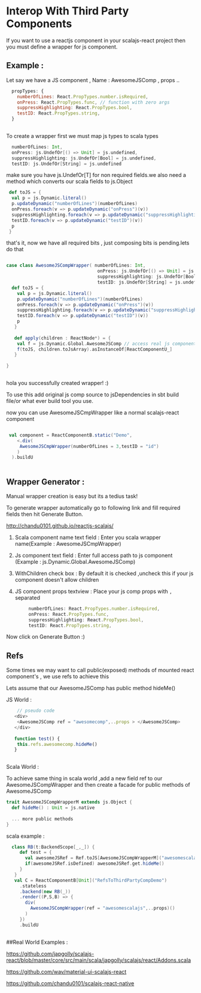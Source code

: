 # Interop With Third Party Components 

If you want to use a reactjs component in your scalajs-react project then you must define a wrapper for js component.
  
## Example :  
 Let say we have a JS component , Name : AwesomeJSComp , props ..
 ```js
   propTypes: {
     numberOfLines: React.PropTypes.number.isRequired,
     onPress: React.PropTypes.func, // function with zero args
     suppressHighlighting: React.PropTypes.bool,
     testID: React.PropTypes.string,
   }
   
   ```
 To create a wrapper first we must map js types to scala types
 
 ```scala
   numberOfLines: Int,
   onPress: js.UndefOr[() => Unit] = js.undefined,
   suppressHighlighting: js.UndefOr[Bool] = js.undefined,
   testID: js.UndefOr[String] = js.undefined
 ```
 make sure you have js.UndefOr[T]  for non required  fields.we also need a method which converts our scala fields to js.Object
 
 ```scala
  def toJS = {
   val p = js.Dynamic.literal()
   p.updateDynamic("numberOfLines")(numberOfLines)
   onPress.foreach(v => p.updateDynamic("onPress")(v))
   suppressHighlighting.foreach(v => p.updateDynamic("suppressHighlighting")(v))
   testID.foreach(v => p.updateDynamic("testID")(v))
   p
  }
 
 ```
 
 that's it, now we have all required bits , just composing bits is pending.lets do that 
 
 ```scala
 
 case class AwesomeJSCompWrapper( numberOfLines: Int,
                                   onPress: js.UndefOr[() => Unit] = js.undefined,
                                   suppressHighlighting: js.UndefOr[Bool] = js.undefined,
                                   testID: js.UndefOr[String] = js.undefined) {
   def toJS = {
     val p = js.Dynamic.literal()
     p.updateDynamic("numberOfLines")(numberOfLines)
     onPress.foreach(v => p.updateDynamic("onPress")(v))
     suppressHighlighting.foreach(v => p.updateDynamic("suppressHighlighting")(v))
     testID.foreach(v => p.updateDynamic("testID")(v))
     p
    }
    
    def apply(children : ReactNode*) = {
     val f = js.Dynamic.Global.AwesomeJSComp // access real js component
     f(toJS, children.toJsArray).asInstanceOf[ReactComponentU_]
    }
    
 }
    
 ```   
 
 hola you successfully created wrapper! :) 
 
 To use this add original js comp source to jsDependencies in sbt build file/or what ever build tool you use.
 
 now you can use AwesomeJSCmpWrapper like a normal scalajs-react component
 
 ```scala
 
  val component = ReactComponentB.static("Demo",
     <.div(
      AwesomeJSCmpWrapper(numberOfLines = 3,testID = "id")
     )
   ).buildU
   
  ``` 
  
## Wrapper Generator :

 Manual wrapper creation is easy  but its a tedius task! 
 
 To generate wrapper automatically go to following link and fill required fields then hit Generate Button.
 
http://chandu0101.github.io/reactjs-scalajs/
 
 1) Scala component name text field : 
    Enter you scala wrapper name(Example : AwesomeJSCmpWrapper)
  
 2) Js component text field : 
    Enter full access path to js component (Example :  js.Dynamic.Global.AwesomeJSComp)
 
 3) WithChildren check box :
    By default it is checked ,uncheck this if your js component doesn't allow children
 
 4) JS component props textview : 
    Place your js comp props with ``,`` separated
    
    ```js
         numberOfLines: React.PropTypes.number.isRequired,
         onPress: React.PropTypes.func,
         suppressHighlighting: React.PropTypes.bool,
         testID: React.PropTypes.string,
     ```
     
  Now click on Generate Button :)
  
  
## Refs
  
 Some times we may want to call public(exposed) methods of mounted react component's , we use refs to achieve this
 
 Lets assume that our AwesomeJSComp has public method hideMe()
 
 JS World :
 
 ```js
     // pseudo code 
    <div>
     <AwesomeJSComp ref = "awesomecomp",..props > </AwesomeJSComp>
    </div>
    
    function test() {
     this.refs.awesomecomp.hideMe()
    }
    
 ```
 
 Scala World : 
 
 To achieve same thing in scala world ,add a new field ref to our AwesomeJSCompWrapper and then create a facade 
  for public methods of AwesomeJSComp
  
 ```scala
 trait AwesomeJSCompWrapperM extends js.Object { 
   def hideMe() : Unit = js.native 
   
   ... more public methods
 }
 ```
 scala example :
 ```scala
   class RB(t:BackendScope[_,_]) {
      def test = {
        val awesomeJSRef = Ref.toJS[AwesomeJSCompWrapperM]("awesomescalajs")(t) // get ref
        if(awesomeJSRef.isDefined) awesomeJSRef.get.hideMe()
      }
    }
    val C = ReactComponentB[Unit]("RefsToThirdPartyCompDemo")
      .stateless
      .backend(new RB(_))
      .render((P,S,B) => {
        div(
          AwesomeJSCompWrapper(ref = "awesomescalajs",..props)()
        )
      })
      .buildU
      
 ```
 
 ##Real World Examples :
 
 https://github.com/japgolly/scalajs-react/blob/master/core/src/main/scala/japgolly/scalajs/react/Addons.scala
 
 https://github.com/wav/material-ui-scalajs-react
  
 https://github.com/chandu0101/scalajs-react-native
 

 
 
 
 
